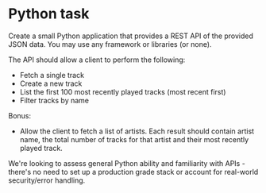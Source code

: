 Python task
==================

Create a small Python application that provides a REST API of the provided JSON data. You may use any framework or libraries (or none).

The API should allow a client to perform the following:

- Fetch a single track
- Create a new track
- List the first 100 most recently played tracks (most recent first)
- Filter tracks by name

Bonus:

- Allow the client to fetch a list of artists. Each result should contain artist name, the total number of tracks for that artist and their most recently played track.

We're looking to assess general Python ability and familiarity with APIs - there's no need to set up a production grade stack or account for real-world security/error handling.
